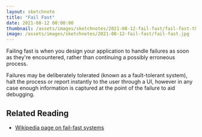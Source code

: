 ```yaml
---
layout: sketchnote
title: "Fail Fast"
date: 2021-08-12 00:00:00
thumbnail: /assets/images/sketchnotes/2021-08-12-fail-fast/fail-fast-thumbnail.jpg
image: /assets/images/sketchnotes/2021-08-12-fail-fast/fail-fast.jpg
---
```


Failing fast is when you design your application to handle failures as soon as they're encountered, rather than continuing a possibly erroneous process.

Failures may be deliberately tolerated (known as a fault-tolerant system), halt the process or report instantly to the user through a UI, however in any case enough information is captured at the point of the failure to aid debugging.


## Related Reading

- [Wikipedia page on fail-fast systems](https://en.wikipedia.org/wiki/Fail-fast)
